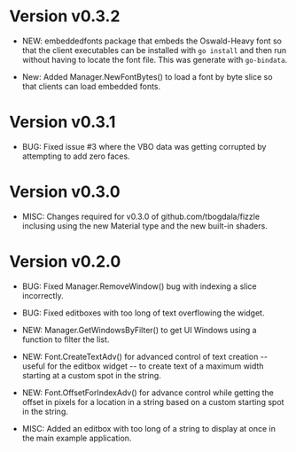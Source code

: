 Version v0.3.2
==============

* NEW: embeddedfonts package that embeds the Oswald-Heavy font so that the client
  executables can be installed with `go install` and then run without having to locate
  the font file. This was generate with `go-bindata`.

* New: Added Manager.NewFontBytes() to load a font by byte slice so that
  clients can load embedded fonts.

Version v0.3.1
==============

* BUG: Fixed issue #3 where the VBO data was getting corrupted by attempting
  to add zero faces.

Version v0.3.0
==============

* MISC: Changes required for v0.3.0 of github.com/tbogdala/fizzle inclusing using
  the new Material type and the new built-in shaders.

Version v0.2.0
==============

* BUG: Fixed Manager.RemoveWindow() bug with indexing a slice incorrectly.
* BUG: Fixed editboxes with too long of text overflowing the widget.

* NEW: Manager.GetWindowsByFilter() to get UI Windows using a function
  to filter the list.

* NEW: Font.CreateTextAdv() for advanced control of text creation -- useful for
  the editbox widget -- to create text of a maximum width starting at a custom
  spot in the string.

* NEW: Font.OffsetForIndexAdv() for advance control while getting the offset
  in pixels for a location in a string based on a custom starting spot in the string.

* MISC: Added an editbox with too long of a string to display at once in
  the main example application.
